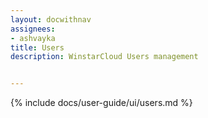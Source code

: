 ```yaml
---
layout: docwithnav
assignees:
- ashvayka
title: Users
description: WinstarCloud Users management


---
```


{% include docs/user-guide/ui/users.md %}